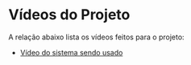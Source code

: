 # Vídeos do Projeto
A relação abaixo lista os vídeos feitos para o projeto:
 - [Vídeo do sistema sendo usado](https://drive.google.com/file/d/1ZxTWc69NoyednC9vhkItV2XEBOgAWn0u/view?usp=sharing)

